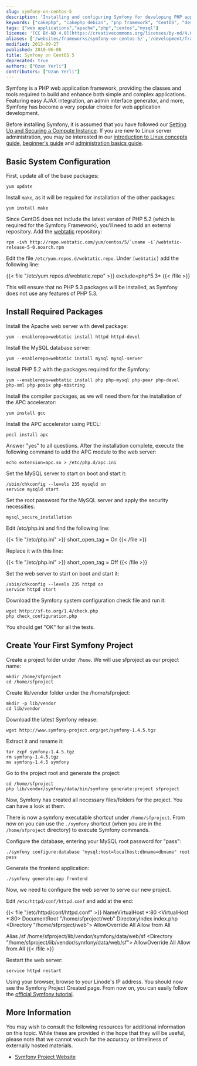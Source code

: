 ```yaml
---
slug: symfony-on-centos-5
description: 'Installing and configuring Symfony for developing PHP applications on your CentOS 5 Linode.'
keywords: ["cakephp", "cakephp debian", "php framework", "CentOS", "develop php"]
tags: ["web applications","apache","php","centos","mysql"]
license: '[CC BY-ND 4.0](https://creativecommons.org/licenses/by-nd/4.0)'
aliases: ['/websites/frameworks/symfony-on-centos-5/','/development/frameworks/symfony/symfony-on-centos-5/','/frameworks/symfony/']
modified: 2013-09-27
published: 2010-06-08
title: Symfony on CentOS 5
deprecated: true
authors: ["Ozan Yerli"]
contributors: ["Ozan Yerli"]
---
```


Symfony is a PHP web application framework, providing the classes and tools required to build and enhance both simple and complex applications. Featuring easy AJAX integration, an admin interface generator, and more, Symfony has become a very popular choice for web application development.

Before installing Symfony, it is assumed that you have followed our [Setting Up and Securing a Compute Instance](/docs/products/compute/compute-instances/guides/set-up-and-secure/). If you are new to Linux server administration, you may be interested in our [introduction to Linux concepts guide](/docs/guides/introduction-to-linux-concepts/), [beginner's guide](/docs/products/compute/compute-instances/faqs/) and [administration basics guide](/docs/guides/linux-system-administration-basics/).

## Basic System Configuration

First, update all of the base packages:

    yum update

Install `make`, as it will be required for installation of the other packages:

    yum install make

Since CentOS does not include the latest version of PHP 5.2 (which is required for the Symfony Framework), you'll need to add an external repository. Add the [webtatic](http://www.webtatic.com/) repository:

    rpm -ivh http://repo.webtatic.com/yum/centos/5/`uname -i`/webtatic-release-5-0.noarch.rpm

Edit the file `/etc/yum.repos.d/webtatic.repo`. Under `[webtatic]` add the following line:

{{< file "/etc/yum.repos.d/webtatic.repo" >}}
exclude=php\*5.3\*
{{< /file >}}

This will ensure that no PHP 5.3 packages will be installed, as Symfony does not use any features of PHP 5.3.

## Install Required Packages

Install the Apache web server with devel package:

    yum --enablerepo=webtatic install httpd httpd-devel

Install the MySQL database server:

    yum --enablerepo=webtatic install mysql mysql-server

Install PHP 5.2 with the packages required for the Symfony:

    yum --enablerepo=webtatic install php php-mysql php-pear php-devel php-xml php-posix php-mbstring

Install the compiler packages, as we will need them for the installation of the APC accelerator:

    yum install gcc

Install the APC accelerator using PECL:

    pecl install apc

Answer "yes" to all questions. After the installation complete, execute the following command to add the APC module to the web server:

    echo extension=apc.so > /etc/php.d/apc.ini

Set the MySQL server to start on boot and start it:

    /sbin/chkconfig --levels 235 mysqld on
    service mysqld start

Set the root password for the MySQL server and apply the security necessities:

    mysql_secure_installation

Edit /etc/php.ini and find the following line:

{{< file "/etc/php.ini" >}}
short_open_tag = On
{{< /file >}}

Replace it with this line:

{{< file "/etc/php.ini" >}}
short_open_tag = Off
{{< /file >}}

Set the web server to start on boot and start it:

    /sbin/chkconfig --levels 235 httpd on
    service httpd start

Download the Symfony system configuration check file and run it:

    wget http://sf-to.org/1.4/check.php
    php check_configuration.php

You should get "OK" for all the tests.

## Create Your First Symfony Project

Create a project folder under `/home`. We will use sfproject as our project name:

    mkdir /home/sfproject
    cd /home/sfproject

Create lib/vendor folder under the /home/sfproject:

    mkdir -p lib/vendor
    cd lib/vendor

Download the latest Symfony release:

    wget http://www.symfony-project.org/get/symfony-1.4.5.tgz

Extract it and rename it:

    tar zxpf symfony-1.4.5.tgz
    rm symfony-1.4.5.tgz
    mv symfony-1.4.5 symfony

Go to the project root and generate the project:

    cd /home/sfproject
    php lib/vendor/symfony/data/bin/symfony generate:project sfproject

Now, Symfony has created all necessary files/folders for the project. You can have a look at them.

There is now a symfony executable shortcut under `/home/sfproject`. From now on you can use the `./symfony` shortcut (when you are in the `/home/sfproject` directory) to execute Symfony commands.

Configure the database, entering your MySQL root password for "pass":

    ./symfony configure:database "mysql:host=localhost;dbname=dbname" root pass

Generate the frontend application:

    ./symfony generate:app frontend

Now, we need to configure the web server to serve our new project.

Edit `/etc/httpd/conf/httpd.conf` and add at the end:

{{< file "/etc/httpd/conf/httpd.conf" >}}
NameVirtualHost *:80
<VirtualHost *:80>
  DocumentRoot "/home/sfproject/web"
  DirectoryIndex index.php
  <Directory "/home/sfproject/web">
    AllowOverride All
    Allow from All
  </Directory>

  Alias /sf /home/sfproject/lib/vendor/symfony/data/web/sf
  <Directory "/home/sfproject/lib/vendor/symfony/data/web/sf">
    AllowOverride All
    Allow from All
  </Directory>
</VirtualHost>
{{< /file >}}

Restart the web server:

    service httpd restart

Using your browser, browse to your Linode's IP address. You should now see the Symfony Project Created page. From now on, you can easily follow the [official Symfony tutorial](http://www.symfony-project.org/jobeet/1_4/Doctrine/en/).

## More Information

You may wish to consult the following resources for additional information on this topic. While these are provided in the hope that they will be useful, please note that we cannot vouch for the accuracy or timeliness of externally hosted materials.

- [Symfony Project Website](http://www.symfony-project.org/)




